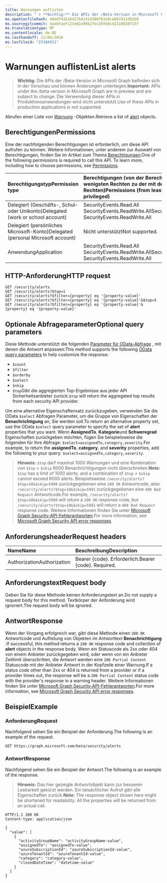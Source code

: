 ```yaml
---
title: Warnungen auflisten
description: " > **Wichtig:** Die APIs der /Beta-Version in Microsoft Graph befinden sich in der Vorschau und können Änderungen unterliegen. Die Verwendung dieser APIs in Produktionsanwendungen wird nicht unterstützt."
ms.openlocfilehash: e6ddf41616d27b41414386f83a9ce067411d92b9
ms.sourcegitcommit: 4aebfaefc23e02a98b2fec35958cd2110020f15f
ms.translationtype: MT
ms.contentlocale: de-DE
ms.lasthandoff: 12/06/2018
ms.locfileid: "27184511"
---
```

# <a name="list-alerts"></a><span data-ttu-id="b1a2d-104">Warnungen auflisten</span><span class="sxs-lookup"><span data-stu-id="b1a2d-104">List alerts</span></span>

 > <span data-ttu-id="b1a2d-105">**Wichtig:** Die APIs der /Beta-Version in Microsoft Graph befinden sich in der Vorschau und können Änderungen unterliegen.</span><span class="sxs-lookup"><span data-stu-id="b1a2d-105">**Important:** APIs under the /beta version in Microsoft Graph are in preview and are subject to change.</span></span> <span data-ttu-id="b1a2d-106">Die Verwendung dieser APIs in Produktionsanwendungen wird nicht unterstützt.</span><span class="sxs-lookup"><span data-stu-id="b1a2d-106">Use of these APIs in production applications is not supported.</span></span>

<span data-ttu-id="b1a2d-107">Abrufen einer Liste von [Warnung](../resources/alert.md) -Objekten.</span><span class="sxs-lookup"><span data-stu-id="b1a2d-107">Retrieve a list of [alert](../resources/alert.md) objects.</span></span>

## <a name="permissions"></a><span data-ttu-id="b1a2d-108">Berechtigungen</span><span class="sxs-lookup"><span data-stu-id="b1a2d-108">Permissions</span></span>

<span data-ttu-id="b1a2d-p103">Eine der nachfolgenden Berechtigungen ist erforderlich, um diese API aufrufen zu können. Weitere Informationen, unter anderem zur Auswahl von Berechtigungen, finden Sie im Artikel zum Thema [Berechtigungen](/graph/permissions-reference).</span><span class="sxs-lookup"><span data-stu-id="b1a2d-p103">One of the following permissions is required to call this API. To learn more, including how to choose permissions, see [Permissions](/graph/permissions-reference).</span></span>

|<span data-ttu-id="b1a2d-111">Berechtigungstyp</span><span class="sxs-lookup"><span data-stu-id="b1a2d-111">Permission type</span></span>      | <span data-ttu-id="b1a2d-112">Berechtigungen (von der Berechtigung mit den wenigsten Rechten zu der mit den meisten Rechten)</span><span class="sxs-lookup"><span data-stu-id="b1a2d-112">Permissions (from least to most privileged)</span></span>              |
|:--------------------|:---------------------------------------------------------|
|<span data-ttu-id="b1a2d-113">Delegiert (Geschäfts-, Schul- oder Unikonto)</span><span class="sxs-lookup"><span data-stu-id="b1a2d-113">Delegated (work or school account)</span></span> |  <span data-ttu-id="b1a2d-114">SecurityEvents.Read.All SecurityEvents.ReadWrite.All</span><span class="sxs-lookup"><span data-stu-id="b1a2d-114">SecurityEvents.Read.All, SecurityEvents.ReadWrite.All</span></span>  |
|<span data-ttu-id="b1a2d-115">Delegiert (persönliches Microsoft-Konto)</span><span class="sxs-lookup"><span data-stu-id="b1a2d-115">Delegated (personal Microsoft account)</span></span> |  <span data-ttu-id="b1a2d-116">Nicht unterstützt</span><span class="sxs-lookup"><span data-stu-id="b1a2d-116">Not supported.</span></span>  |
|<span data-ttu-id="b1a2d-117">Anwendung</span><span class="sxs-lookup"><span data-stu-id="b1a2d-117">Application</span></span> | <span data-ttu-id="b1a2d-118">SecurityEvents.Read.All SecurityEvents.ReadWrite.All</span><span class="sxs-lookup"><span data-stu-id="b1a2d-118">SecurityEvents.Read.All, SecurityEvents.ReadWrite.All</span></span> |

## <a name="http-request"></a><span data-ttu-id="b1a2d-119">HTTP-Anforderung</span><span class="sxs-lookup"><span data-stu-id="b1a2d-119">HTTP request</span></span>

<!-- { "blockType": "ignored" } -->

```http
GET /security/alerts
GET /security/alerts?$top=1
GET /security/alerts?$filter={property} eq '{property-value}'
GET /security/alerts?$filter={property} eq '{property-value}'&$top=5
GET /security/alerts?$filter={property} eq '{property-value}'&{property} eq '{property-value}'
```

## <a name="optional-query-parameters"></a><span data-ttu-id="b1a2d-120">Optionale Abfrageparameter</span><span class="sxs-lookup"><span data-stu-id="b1a2d-120">Optional query parameters</span></span>

<span data-ttu-id="b1a2d-121">Diese Methode unterstützt die folgenden [Parameter für OData-Abfrage](/graph/query-parameters) , mit denen die Antwort anpassen:</span><span class="sxs-lookup"><span data-stu-id="b1a2d-121">This method supports the following [OData query parameters](/graph/query-parameters) to help customize the response:</span></span>

- `$count`
- `$filter`
- `$orderby`
- `$select`
- `$skip`
- <span data-ttu-id="b1a2d-122">`$top`Gibt die aggregierten Top-Ergebnisse aus jeder API Sicherheitsanbieter zurück.</span><span class="sxs-lookup"><span data-stu-id="b1a2d-122">`$top` will return the aggregated top results from each security API provider.</span></span>  

<span data-ttu-id="b1a2d-123">Um eine alternative Eigenschaftensatz zurückzugeben, verwenden Sie die OData `$select` Abfragen Parameter, um die Gruppe von Eigenschaften der **Benachrichtigung** an, Sie werden soll.</span><span class="sxs-lookup"><span data-stu-id="b1a2d-123">To return an alternative property set, use the OData `$select` query parameter to specify the set of **alert** properties that you want.</span></span>  <span data-ttu-id="b1a2d-124">Wenn **AssignedTo**, **Kategorie**und **Schweregrad** Eigenschaften zurückgeben möchten, fügen Sie beispielsweise die folgenden für Ihre Abfrage: `$select=assignedTo,category,severity`.</span><span class="sxs-lookup"><span data-stu-id="b1a2d-124">For example, to return the **assignedTo**, **category**, and **severity** properties, add the following to your query: `$select=assignedTo,category,severity`.</span></span>

> <span data-ttu-id="b1a2d-125">**Hinweis:** `$top` darf maximal 1000 Warnungen und eine Kombination von `$top`  +  `$skip` 6000 Benachrichtigungen nicht überschreiten.</span><span class="sxs-lookup"><span data-stu-id="b1a2d-125">**Note:** `$top` has a limit of 1000 alerts, and a combination of `$top` + `$skip` cannot exceed 6000 alerts.</span></span> <span data-ttu-id="b1a2d-126">Beispielsweise `/security/alerts?$top=10&$skip=5990` zurückgegebenen eine `200 OK` Antwortcode, aber `/security/alerts?$top=10&$skip=5991` zurückgegebenen eine `400 Bad Request` Antwortcode.</span><span class="sxs-lookup"><span data-stu-id="b1a2d-126">For example, `/security/alerts?$top=10&$skip=5990` will return a `200 OK` response code, but `/security/alerts?$top=10&$skip=5991` will return a `400 Bad Request` response code.</span></span>  <span data-ttu-id="b1a2d-127">Weitere Informationen finden Sie unter [Microsoft Graph Security-API-Fehlerantworten](../resources/security-error-codes.md).</span><span class="sxs-lookup"><span data-stu-id="b1a2d-127">For more information, see [Microsoft Graph Security API error responses](../resources/security-error-codes.md).</span></span>

## <a name="request-headers"></a><span data-ttu-id="b1a2d-128">Anforderungsheader</span><span class="sxs-lookup"><span data-stu-id="b1a2d-128">Request headers</span></span>

| <span data-ttu-id="b1a2d-129">Name</span><span class="sxs-lookup"><span data-stu-id="b1a2d-129">Name</span></span>      |<span data-ttu-id="b1a2d-130">Beschreibung</span><span class="sxs-lookup"><span data-stu-id="b1a2d-130">Description</span></span>|
|:----------|:----------|
| <span data-ttu-id="b1a2d-131">Authorization</span><span class="sxs-lookup"><span data-stu-id="b1a2d-131">Authorization</span></span>  | <span data-ttu-id="b1a2d-p106">Bearer {code}. Erforderlich.</span><span class="sxs-lookup"><span data-stu-id="b1a2d-p106">Bearer {code}. Required.</span></span>|

## <a name="request-body"></a><span data-ttu-id="b1a2d-134">Anforderungstext</span><span class="sxs-lookup"><span data-stu-id="b1a2d-134">Request body</span></span>

<span data-ttu-id="b1a2d-135">Geben Sie für diese Methode keinen Anforderungstext an.</span><span class="sxs-lookup"><span data-stu-id="b1a2d-135">Do not supply a request body for this method.</span></span> <span data-ttu-id="b1a2d-136">Textkörper der Anforderung wird ignoriert.</span><span class="sxs-lookup"><span data-stu-id="b1a2d-136">The request body will be ignored.</span></span>

## <a name="response"></a><span data-ttu-id="b1a2d-137">Antwort</span><span class="sxs-lookup"><span data-stu-id="b1a2d-137">Response</span></span>

<span data-ttu-id="b1a2d-138">Wenn der Vorgang erfolgreich war, gibt diese Methode einen `200 OK` Antwortcode und Auflistung von Objekten im Antworttext **Benachrichtigung** .</span><span class="sxs-lookup"><span data-stu-id="b1a2d-138">If successful, this method returns a `200 OK` response code and collection of **alert** objects in the response body.</span></span> <span data-ttu-id="b1a2d-139">Wenn ein Statuscode als 2xx oder 404 von einem Anbieter zurückgegeben wird, oder wenn von ein Anbieter Zeitlimit überschritten, die Antwort werden eine `206 Partial Content` Statuscode mit der Anbieter Antwort in der Kopfzeile einer Warnung.</span><span class="sxs-lookup"><span data-stu-id="b1a2d-139">If a status code other than 2xx or 404 is returned from a provider or if a provider times out, the response will be a `206 Partial Content` status code with the provider's response in a warning header.</span></span> <span data-ttu-id="b1a2d-140">Weitere Informationen finden Sie unter [Microsoft Graph Security-API-Fehlerantworten](../resources/security-error-codes.md).</span><span class="sxs-lookup"><span data-stu-id="b1a2d-140">For more information, see [Microsoft Graph Security API error responses](../resources/security-error-codes.md).</span></span>

## <a name="example"></a><span data-ttu-id="b1a2d-141">Beispiel</span><span class="sxs-lookup"><span data-stu-id="b1a2d-141">Example</span></span>

### <a name="request"></a><span data-ttu-id="b1a2d-142">Anforderung</span><span class="sxs-lookup"><span data-stu-id="b1a2d-142">Request</span></span>

<span data-ttu-id="b1a2d-143">Nachfolgend sehen Sie ein Beispiel der Anforderung.</span><span class="sxs-lookup"><span data-stu-id="b1a2d-143">The following is an example of the request.</span></span>
<!-- {
  "blockType": "request",
  "name": "get_alerts"
}-->

```http
GET https://graph.microsoft.com/beta/security/alerts
```

### <a name="response"></a><span data-ttu-id="b1a2d-144">Antwort</span><span class="sxs-lookup"><span data-stu-id="b1a2d-144">Response</span></span>

<span data-ttu-id="b1a2d-145">Nachfolgend sehen Sie ein Beispiel der Antwort.</span><span class="sxs-lookup"><span data-stu-id="b1a2d-145">The following is an example of the response.</span></span>

><span data-ttu-id="b1a2d-p109">**Hinweis:** Das hier gezeigte Antwortobjekt kann zur besseren Lesbarkeit gekürzt werden. Ein tatsächlicher Aufruf gibt alle Eigenschaften zurück.</span><span class="sxs-lookup"><span data-stu-id="b1a2d-p109">**Note:** The response object shown here might be shortened for readability. All the properties will be returned from an actual call.</span></span>
<!-- {
  "blockType": "response",
  "truncated": true,
  "@odata.type": "microsoft.graph.alert",
  "isCollection": true
} -->

```http
HTTP/1.1 200 OK
Content-type: application/json

{
  "value": [
    {
      "activityGroupName": "activityGroupName-value",
      "assignedTo": "assignedTo-value",
      "azureSubscriptionId": "azureSubscriptionId-value",
      "azureTenantId": "azureTenantId-value",
      "category": "category-value",
      "closedDateTime": "datetime-value"
    }
  ]
}
```

<!-- uuid: 8fcb5dbc-d5aa-4681-8e31-b001d5168d79
2015-10-25 14:57:30 UTC -->
<!-- {
  "type": "#page.annotation",
  "description": "List alerts",
  "keywords": "",
  "section": "documentation",
  "tocPath": ""
}-->
